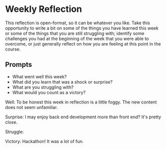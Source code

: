 # Weekly Reflection
This reflection is open-format, so it can be whatever you like. Take this opportunity to write a bit on some of the things you have learned this week or some of the things that you are still struggling with; identify some challenges you had at the beginning of the week that you were able to overcome, or just generally reflect on how you are feeling at this point in the course.

## Prompts
- What went well this week?
- What did you learn that was a shock or surprise?
- What are you struggling with?
- What would you count as a victory?


Well: To be honest this week in reflection is a little foggy. The new content does not seem unfamiliar.

Surprise: I may enjoy back end development more than front end? It's pretty close.

Struggle:

Victory: Hackathon! It was a lot of fun.